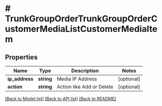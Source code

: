 # # TrunkGroupOrderTrunkGroupOrderCustomerMediaListCustomerMediaItem

## Properties

Name | Type | Description | Notes
------------ | ------------- | ------------- | -------------
**ip_address** | **string** | Media IP Address | [optional]
**action** | **string** | Action like Add or Delete | [optional]

[[Back to Model list]](../../README.md#models) [[Back to API list]](../../README.md#endpoints) [[Back to README]](../../README.md)
